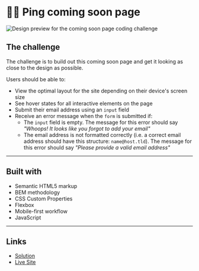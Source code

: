 # 👩‍💻 Ping coming soon page

![Design preview for the coming soon page coding challenge](./styles/images/preview.png)

## The challenge

The challenge is to build out this coming soon page and get it looking as close to the design as possible.

Users should be able to:

- View the optimal layout for the site depending on their device's screen size
- See hover states for all interactive elements on the page
- Submit their email address using an `input` field
- Receive an error message when the `form` is submitted if:
  - The `input` field is empty. The message for this error should say _"Whoops! It looks like you forgot to add your email"_
  - The email address is not formatted correctly (i.e. a correct email address should have this structure: `name@host.tld`). The message for this error should say _"Please provide a valid email address"_

---

## Built with

- Semantic HTML5 markup
- BEM methodology
- CSS Custom Properties
- Flexbox
- Mobile-first workflow
- JavaScript

---

## Links

- [Solution]()
- [Live Site]()
